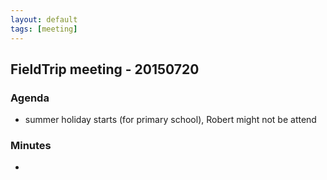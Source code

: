 ```yaml
---
layout: default
tags: [meeting]
---
```


## FieldTrip meeting - 20150720

### Agenda

*  summer holiday starts (for primary school), Robert might not be attend 

### Minutes

* 


